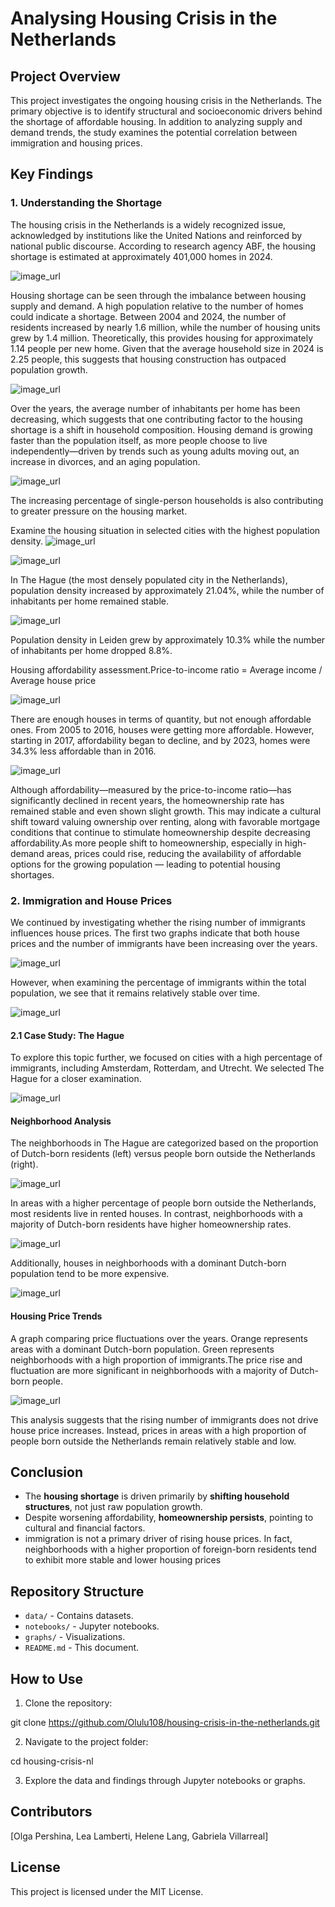 # Analysing Housing Crisis in the Netherlands

## Project Overview

This project investigates the ongoing housing crisis in the Netherlands. The primary objective is to identify structural and socioeconomic drivers behind the shortage of affordable housing. In addition to analyzing supply and demand trends, the study examines the potential correlation between immigration and housing prices.

## Key Findings

### 1. Understanding the Shortage

The housing crisis in the Netherlands is a widely recognized issue, acknowledged by institutions like the United Nations and reinforced by national public discourse. According to research agency ABF, the housing shortage is estimated at approximately 401,000 homes in 2024. 

![image_url](https://github.com/Olulu108/housing-crisis-in-the-netherlands/blob/main/graphs/10_inhabitants%20-%20housing%20numbers.jpg)

Housing shortage can be seen through the imbalance between housing supply and demand. A high population relative to the number of homes could indicate a shortage. Between 2004 and 2024, the number of residents increased by nearly 1.6 million, while the number of housing units grew by 1.4 million. Theoretically, this provides housing for approximately 1.14 people per new home. Given that the average household size in 2024 is 2.25 people, this suggests that housing construction has outpaced population growth.

![image_url](https://github.com/Olulu108/housing-crisis-in-the-netherlands/blob/main/graphs/11_inhabitants%20per%20home.jpg)

Over the years, the average number of inhabitants per home has been decreasing, which suggests that one contributing factor to the housing shortage is a shift in household composition. Housing demand is growing faster than the population itself, as more people choose to live independently—driven by trends such as young adults moving out, an increase in divorces, and an aging population.

![image_url](https://github.com/Olulu108/housing-crisis-in-the-netherlands/blob/main/graphs/12_1p_householdes.jpg)

The increasing percentage of single-person households is also contributing to greater pressure on the housing market.

Examine the housing situation in selected cities with the highest population density.
![image_url](https://github.com/Olulu108/housing-crisis-in-the-netherlands/blob/main/graphs/13_pop%20density.jpg)

![image_url](https://github.com/Olulu108/housing-crisis-in-the-netherlands/blob/main/graphs/14_the%20hague.jpg)

In The Hague (the most densely populated city in the Netherlands), population density increased by approximately 21.04%, while the number of inhabitants per home remained stable.

![image_url](https://github.com/Olulu108/housing-crisis-in-the-netherlands/blob/main/graphs/15_leiden.jpg)

Population density in Leiden grew by approximately 10.3% while the number of inhabitants per home dropped 8.8%. 

Housing affordability assessment.Price-to-income ratio = Average income / Average house price

![image_url](https://github.com/Olulu108/housing-crisis-in-the-netherlands/blob/main/graphs/16_income_price.jpg)

There are enough houses in terms of quantity, but not enough affordable ones. From 2005 to 2016, houses were getting more affordable. However, starting in 2017, affordability began to decline, and by 2023, homes were 34.3% less affordable than in 2016.

![image_url](https://github.com/Olulu108/housing-crisis-in-the-netherlands/blob/main/graphs/17_rent_own.jpg)

Although affordability—measured by the price-to-income ratio—has significantly declined in recent years, the homeownership rate has remained stable and even shown slight growth. This may indicate a cultural shift toward valuing ownership over renting, along with favorable mortgage conditions that continue to stimulate homeownership despite decreasing affordability.As more people shift to homeownership, especially in high-demand areas, prices could rise, reducing the availability of affordable options for the growing population — leading to potential housing shortages.

### 2. Immigration and House Prices

We continued by investigating whether the rising number of immigrants influences house prices. The first two graphs indicate that both house prices and the number of immigrants have been increasing over the years. 

![image_url](https://github.com/Olulu108/housing-crisis-in-the-netherlands/blob/main/graphs/1_house%20price_migration.jpg)

However, when examining the percentage of immigrants within the total population, we see that it remains relatively stable over time.

![image_url](https://github.com/Olulu108/housing-crisis-in-the-netherlands/blob/main/graphs/2_background_pop%20across%20country.jpg)

#### 2.1 Case Study: The Hague

To explore this topic further, we focused on cities with a high percentage of immigrants, including Amsterdam, Rotterdam, and Utrecht. We selected The Hague for a closer examination.

![image_url](https://github.com/Olulu108/housing-crisis-in-the-netherlands/blob/main/graphs/4_background%20graph.jpg)

#### Neighborhood Analysis

The neighborhoods in The Hague are categorized based on the proportion of Dutch-born residents (left) versus people born outside the Netherlands (right).

![image_url](https://github.com/Olulu108/housing-crisis-in-the-netherlands/blob/main/graphs/5_neighbourhoods%20background.jpg)

In areas with a higher percentage of people born outside the Netherlands, most residents live in rented houses. In contrast, neighborhoods with a majority of Dutch-born residents have higher homeownership rates.

![image_url](https://github.com/Olulu108/housing-crisis-in-the-netherlands/blob/main/graphs/6_rented_vs_owned_neigh.jpg)

Additionally, houses in neighborhoods with a dominant Dutch-born population tend to be more expensive.

![image_url](https://github.com/Olulu108/housing-crisis-in-the-netherlands/blob/main/graphs/7_house%20value.jpg)

#### Housing Price Trends

A graph comparing price fluctuations over the years. Orange represents areas with a dominant Dutch-born population. Green represents neighborhoods with a high proportion of immigrants.The price rise and fluctuation are more significant in neighborhoods with a majority of Dutch-born people.

![image_url](https://github.com/Olulu108/housing-crisis-in-the-netherlands/blob/main/graphs/8_house%20price%20change.jpg)

This analysis suggests that the rising number of immigrants does not drive house price increases. Instead, prices in areas with a high proportion of people born outside the Netherlands remain relatively stable and low.

## Conclusion

- The **housing shortage** is driven primarily by **shifting household structures**, not just raw population growth.
- Despite worsening affordability, **homeownership persists**, pointing to cultural and financial factors.
- immigration is not a primary driver of rising house prices. In fact, neighborhoods with a higher proportion of foreign-born residents tend to exhibit more stable and lower housing prices

## Repository Structure
- `data/` - Contains datasets.
- `notebooks/` - Jupyter notebooks.
- `graphs/` - Visualizations.
- `README.md` - This document.

## How to Use

1. Clone the repository:

git clone https://github.com/Olulu108/housing-crisis-in-the-netherlands.git

2. Navigate to the project folder:

cd housing-crisis-nl

3. Explore the data and findings through Jupyter notebooks or graphs.

## Contributors

[Olga Pershina, Lea Lamberti, Helene Lang, Gabriela Villarreal]

## License

This project is licensed under the MIT License.

